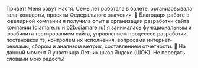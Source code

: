 Привет! Меня зовут Настя. Семь лет работала в балете, организовывала 
гала-концерты, проекты Федерального значения. 💎 Благодаря работе в 
ювелирной компании я получила опыт в организации разработки сайта компании 
(diamare.ru и b2b.diamare.ru) я занималась функциональным и юзабилити 
тестированием сайта, управлением процессов разработки, постановкой тз, 
контролем их исполнения, вопросами интернет-рекламы, сбором и анализом 
метрик, составлением отчетности. 💛 На данный момент Я участница Летних 
школ Яндекс (ШОК). Не передать словами мою радость!
